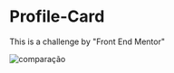 # Profile-Card
This is a challenge by "Front End Mentor"

![comparação](https://user-images.githubusercontent.com/59001768/118579465-84f20c00-b764-11eb-8746-3cc2ffd99549.jpg)

